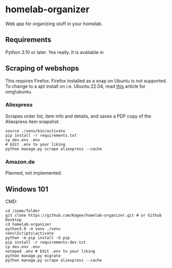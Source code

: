 # homelab-organizer
Web app for organizing stuff in your homelab.

## Requirements
Python 3.10 or later.
Yes really. It is avaliable in 

## Scraping of webshops
This requires Firefox. Firefox installed as a snap on Ubuntu is not supported. To change to a apt install on i.e. Ubuntu 22.04, read [this](https://www.omgubuntu.co.uk/2022/04/how-to-install-firefox-deb-apt-ubuntu-22-04) article for omg!ubuntu.
### Aliexpress
Scrapes order list, item info and details, and saves a PDF copy of the Aliexpress item snapshot.

````
source ./venv/bin/activate
pip install -r requirements.txt
cp dev.env .env
# Edit .env to your liking
python manage.py scrape aliexpress --cache
````

### Amazon.de
Planned, not implemented.

## Windows 101
CMD:
````
cd /some/folder
git clone https://github.com/Kagee/homelab-organizer.git # or Github Desktop
cd homelab-organizer
python3.9 -m venv ./venv
venv\Scripts\activate
python -m pip install -U pip
pip install -r requirements-dev.txt
cp dev.env .env
notepad .env # Edit .env to your liking
python manage.py migrate
python manage.py scrape aliexpress --cache
````